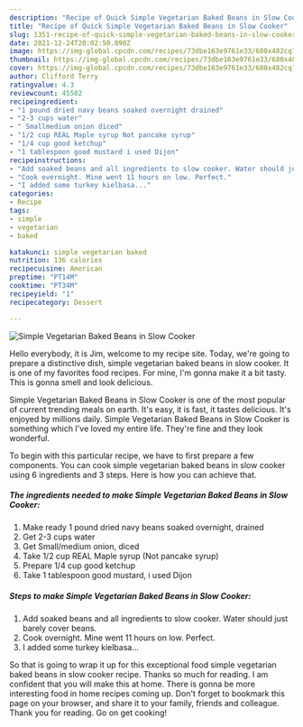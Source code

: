 ```yaml
---
description: "Recipe of Quick Simple Vegetarian Baked Beans in Slow Cooker"
title: "Recipe of Quick Simple Vegetarian Baked Beans in Slow Cooker"
slug: 1351-recipe-of-quick-simple-vegetarian-baked-beans-in-slow-cooker
date: 2021-12-24T20:02:50.890Z
image: https://img-global.cpcdn.com/recipes/73dbe163e9761e33/680x482cq70/simple-vegetarian-baked-beans-in-slow-cooker-recipe-main-photo.jpg
thumbnail: https://img-global.cpcdn.com/recipes/73dbe163e9761e33/680x482cq70/simple-vegetarian-baked-beans-in-slow-cooker-recipe-main-photo.jpg
cover: https://img-global.cpcdn.com/recipes/73dbe163e9761e33/680x482cq70/simple-vegetarian-baked-beans-in-slow-cooker-recipe-main-photo.jpg
author: Clifford Terry
ratingvalue: 4.3
reviewcount: 45502
recipeingredient:
- "1 pound dried navy beans soaked overnight drained"
- "2-3 cups water"
- " Smallmedium onion diced"
- "1/2 cup REAL Maple syrup Not pancake syrup"
- "1/4 cup good ketchup"
- "1 tablespoon good mustard i used Dijon"
recipeinstructions:
- "Add soaked beans and all ingredients to slow cooker. Water should just barely cover beans."
- "Cook overnight. Mine went 11 hours on low. Perfect."
- "I added some turkey kielbasa..."
categories:
- Recipe
tags:
- simple
- vegetarian
- baked

katakunci: simple vegetarian baked 
nutrition: 136 calories
recipecuisine: American
preptime: "PT14M"
cooktime: "PT34M"
recipeyield: "1"
recipecategory: Dessert

---
```



![Simple Vegetarian Baked Beans in Slow Cooker](https://img-global.cpcdn.com/recipes/73dbe163e9761e33/680x482cq70/simple-vegetarian-baked-beans-in-slow-cooker-recipe-main-photo.jpg)

Hello everybody, it is Jim, welcome to my recipe site. Today, we're going to prepare a distinctive dish, simple vegetarian baked beans in slow cooker. It is one of my favorites food recipes. For mine, I'm gonna make it a bit tasty. This is gonna smell and look delicious.



Simple Vegetarian Baked Beans in Slow Cooker is one of the most popular of current trending meals on earth. It's easy, it is fast, it tastes delicious. It's enjoyed by millions daily. Simple Vegetarian Baked Beans in Slow Cooker is something which I've loved my entire life. They're fine and they look wonderful.


To begin with this particular recipe, we have to first prepare a few components. You can cook simple vegetarian baked beans in slow cooker using 6 ingredients and 3 steps. Here is how you can achieve that.

<!--inarticleads1-->

##### The ingredients needed to make Simple Vegetarian Baked Beans in Slow Cooker:

1. Make ready 1 pound dried navy beans soaked overnight, drained
1. Get 2-3 cups water
1. Get  Small/medium onion, diced
1. Take 1/2 cup REAL Maple syrup (Not pancake syrup)
1. Prepare 1/4 cup good ketchup
1. Take 1 tablespoon good mustard, i used Dijon




<!--inarticleads2-->

##### Steps to make Simple Vegetarian Baked Beans in Slow Cooker:

1. Add soaked beans and all ingredients to slow cooker. Water should just barely cover beans.
1. Cook overnight. Mine went 11 hours on low. Perfect.
1. I added some turkey kielbasa...




So that is going to wrap it up for this exceptional food simple vegetarian baked beans in slow cooker recipe. Thanks so much for reading. I am confident that you will make this at home. There is gonna be more interesting food in home recipes coming up. Don't forget to bookmark this page on your browser, and share it to your family, friends and colleague. Thank you for reading. Go on get cooking!
